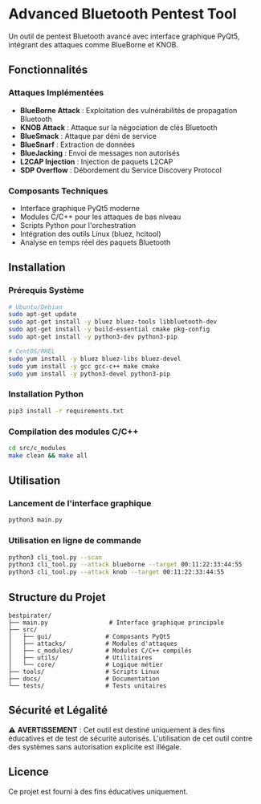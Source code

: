 # Advanced Bluetooth Pentest Tool

Un outil de pentest Bluetooth avancé avec interface graphique PyQt5, intégrant des attaques comme BlueBorne et KNOB.

## Fonctionnalités

### Attaques Implémentées
- **BlueBorne Attack** : Exploitation des vulnérabilités de propagation Bluetooth
- **KNOB Attack** : Attaque sur la négociation de clés Bluetooth
- **BlueSmack** : Attaque par déni de service
- **BlueSnarf** : Extraction de données
- **BlueJacking** : Envoi de messages non autorisés
- **L2CAP Injection** : Injection de paquets L2CAP
- **SDP Overflow** : Débordement du Service Discovery Protocol

### Composants Techniques
- Interface graphique PyQt5 moderne
- Modules C/C++ pour les attaques de bas niveau
- Scripts Python pour l'orchestration
- Intégration des outils Linux (bluez, hcitool)
- Analyse en temps réel des paquets Bluetooth

## Installation

### Prérequis Système
```bash
# Ubuntu/Debian
sudo apt-get update
sudo apt-get install -y bluez bluez-tools libbluetooth-dev
sudo apt-get install -y build-essential cmake pkg-config
sudo apt-get install -y python3-dev python3-pip

# CentOS/RHEL
sudo yum install -y bluez bluez-libs bluez-devel
sudo yum install -y gcc gcc-c++ make cmake
sudo yum install -y python3-devel python3-pip
```

### Installation Python
```bash
pip3 install -r requirements.txt
```

### Compilation des modules C/C++
```bash
cd src/c_modules
make clean && make all
```

## Utilisation

### Lancement de l'interface graphique
```bash
python3 main.py
```

### Utilisation en ligne de commande
```bash
python3 cli_tool.py --scan
python3 cli_tool.py --attack blueborne --target 00:11:22:33:44:55
python3 cli_tool.py --attack knob --target 00:11:22:33:44:55
```

## Structure du Projet

```
bestpirater/
├── main.py                 # Interface graphique principale
├── src/
│   ├── gui/               # Composants PyQt5
│   ├── attacks/           # Modules d'attaques
│   ├── c_modules/         # Modules C/C++ compilés
│   ├── utils/             # Utilitaires
│   └── core/              # Logique métier
├── tools/                 # Scripts Linux
├── docs/                  # Documentation
└── tests/                 # Tests unitaires
```

## Sécurité et Légalité

⚠️ **AVERTISSEMENT** : Cet outil est destiné uniquement à des fins éducatives et de test de sécurité autorisés. L'utilisation de cet outil contre des systèmes sans autorisation explicite est illégale.

## Licence

Ce projet est fourni à des fins éducatives uniquement.
